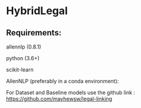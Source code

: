 # HybridLegal

## Requirements:

allennlp (0.8.1)

python (3.6+)

scikit-learn

AllenNLP (preferably in a conda environment):

For Dataset and Baseline models use the github link : https://github.com/mayhewsw/legal-linking
